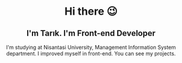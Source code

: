 <div style = "text-align:center;">
  <h1>
    Hi there 	&#x1F609;
  </h1>
  <h2>
    I'm Tarık. I'm Front-end Developer
  </h2>
  <p>
    I'm studying at Nisantasi University, Management Information System department. I improved myself in front-end. You can see my projects.
  </p>
</div>
